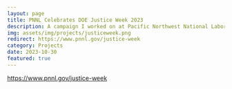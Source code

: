 ```yaml
---
layout: page
title: PNNL Celebrates DOE Justice Week 2023
description: A campaign I worked on at Pacific Northwest National Laboratory. I interviewed researchers and built out a webpage to highlight PNNL's efforts in environmental justice.
img: assets/img/projects/justiceweek.png
redirect: https://www.pnnl.gov/justice-week
category: Projects
date: 2023-10-30
featured: true
---
```


https://www.pnnl.gov/justice-week
